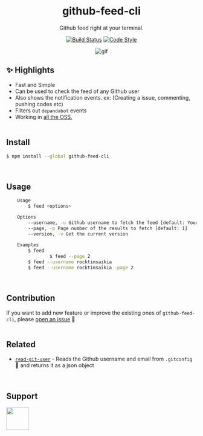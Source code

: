 <p align="center">
  <h1 align="center">github-feed-cli</h1>
  <p align="center">Github feed right at your terminal.<p>
  <p align="center">
	<a href="https://travis-ci.com/rocktimsaikia/github-feed-cli"><img src="https://travis-ci.com/RocktimSaikia/github-feed-cli.svg?branch=master" alt="Build Status"></a>
	<a href="https://github.com/sindresorhus/xo"><img src="https://img.shields.io/badge/code_style-XO-5ed9c7.svg" alt="Code Style"></a>
</p>
</p>
<p align="center"><img src="https://raw.githack.com/RocktimSaikia/github-feed-cli/master/demo.gif" alt="gif"></p>

## :sparkles: Highlights

* Fast and Simple
* Can be used to check the feed of any Github user
* Also shows the notification events. ex: (Creating a issue, commenting, pushing codes etc)
* Filters out `depandabot` events
* Working in [all the OSS.](https://github.com/RocktimSaikia/github-feed-cli/runs/1241472881)
<br><br>

## Install
```bash
$ npm install --global github-feed-cli
```
<br>

## Usage

```bash
	Usage
		$ feed <options>

	Options
		--username, -u Github username to fetch the feed [default: Your own git username]
		--page, -p Page number of the results to fetch [default: 1]
		--version, -v Get the current version
		
	Examples
		$ feed
            	$ feed --page 2
		$ feed --username rocktimsaikia
		$ feed --username rocktimsaikia -page 2
```
<br>

## Contribution

If you want to add new feature or improve the existing ones of `github-feed-cli`, please [open an issue](https://github.com/rocktimsaikia/github-feed-cli/issues/new) :rocket:<br>
<br>

## Related

- [`read-git-user`](https://github.com/rocktimsaikia/read-git-user) - Reads the Github username and email from `.gitconfig` :wrench: and returns it as a json object
<br>

## Support

<a href="https://www.buymeacoffee.com/7BdaxfI"><img src="https://user-images.githubusercontent.com/33410545/95193575-a3b51b00-07f1-11eb-9bbb-90ea2e1018d7.png" height="60px"/></a>
